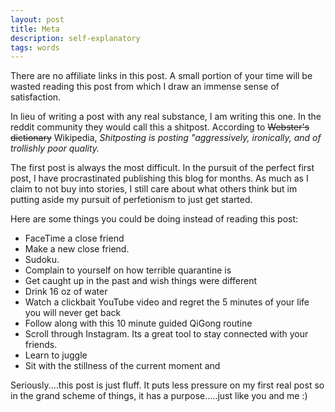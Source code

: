 ```yaml
---
layout: post
title: Meta
description: self-explanatory
tags: words
---
```


There are no affiliate links in this post. A small portion of your time will be wasted reading this post from which I draw an immense sense of satisfaction. 

In lieu of writing a post with any real substance, I am writing this one. In the reddit community they would call this a shitpost. According to <strike>Webster's dictionary</strike> Wikipedia, *Shitposting is posting "aggressively, ironically, and of trollishly poor quality.*

The first post is always the most difficult. In the pursuit of the perfect first post, I have procrastinated publishing this blog for months. As much as I claim to not buy into stories, I still care about what others think but im putting aside my pursuit of perfetionism to just get started.

Here are some things you could be doing instead of reading this post:

- FaceTime a close friend
- Make a new close friend. 
- Sudoku.
- Complain to yourself on how terrible quarantine is
- Get caught up in the past and wish things were different
- Drink 16 oz of water
- Watch a clickbait YouTube video and regret the 5 minutes of your life you will never get back
- Follow along with this 10 minute guided QiGong routine
- Scroll through Instagram. Its a great tool to stay connected with your friends.
- Learn to juggle
- Sit with the stillness of the current moment and


Seriously....this post is just fluff. It puts less pressure on my first real post so in the grand scheme of things, it has a purpose.....just like you and me :)

